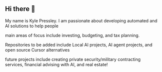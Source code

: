 ## Hi there 👋

My name is Kyle Pressley. I am passionate about developing automated and AI solutions to help people

main areas of focus include investing, budgeting, and tax planning.

Repositories to be added include Local AI projects, AI agent projects, and open source Cursor alternatives

future projects include creating private security/military contracting services, financial advising with AI, and real estate!

<!--
**KylePressley/KylePressley** is a ✨ _special_ ✨ repository because its `README.md` (this file) appears on your GitHub profile.

Here are some ideas to get you started:

- 🔭 I’m currently working on ...
- 🌱 I’m currently learning ...
- 👯 I’m looking to collaborate on ...
- 🤔 I’m looking for help with ...
- 💬 Ask me about ...
- 📫 How to reach me: ...
- 😄 Pronouns: ...
- ⚡ Fun fact: ...
-->
